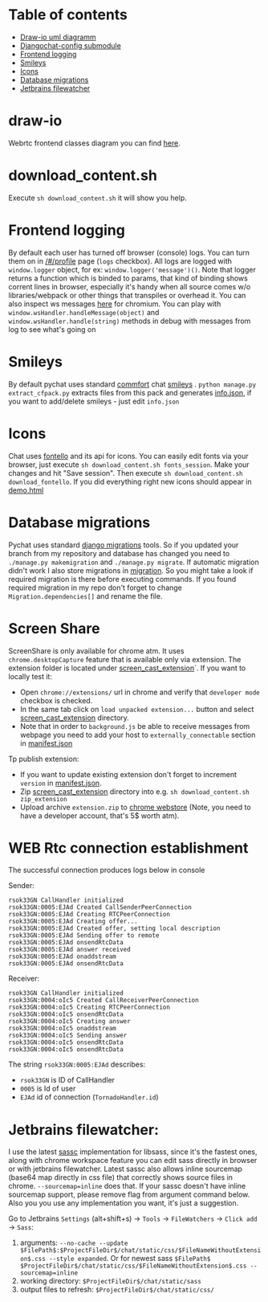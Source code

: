 Table of contents
=================
  * [Draw-io uml diagramm](#draw-io)
  * [Djangochat-config submodule](#djangochat-config)
  * [Frontend logging](#frontend-logging)
  * [Smileys](#smileys)
  * [Icons](#icons)
  * [Database migrations](#database-migrations)
  * [Jetbrains filewatcher](#jetbrains-filewatcher)

draw-io
=======
Webrtc frontend classes diagram you can find [here](https://www.draw.io/?lightbox=1&highlight=0000ff&edit=_blank&layers=1&nav=1&title=draw.io-uml_diagram.xml#Uhttps%3A%2F%2Fraw.githubusercontent.com%2FDeathangel908%2Fdjangochat%2Fmaster%2Fdraw.io-uml_diagram.xml).

download_content.sh
===================
Execute `sh download_content.sh` it will show you help.


Frontend logging
=================
By default each user has turned off browser (console) logs. You can turn them on in [/#/profile](https://localhost:8000/#/profile) page (`logs` checkbox). All logs are logged with `window.logger` object, for ex: `window.logger('message')()`. Note that logger returns a function which is binded to params, that kind of binding shows corrent lines in browser, especially it's handy when all source comes w/o libraries/webpack or other things that transpiles or overhead it. You can also inspect ws messages [here](ws_messages.jpeg) for chromium. You can play with `window.wsHandler.handleMessage(object)` and `window.wsHandler.handle(string)` methods in debug with messages from log to see what's going on

Smileys
=======
By default pychat uses standard  [commfort](http://www.commfort.com/en/) chat  [smileys](DefaultSmilies.cfpack) . `python manage.py extract_cfpack.py` extracts files from this pack and generates [info.json](chat/static/smileys/info.json), if you want to add/delete smileys - just edit `info.json`

Icons
=====
Chat uses [fontello](fontello.com) and its api for icons. You can easily edit fonts via your browser, just execute `sh download_content.sh fonts_session`. Make your changes and hit "Save session". Then execute `sh download_content.sh download_fontello`. If you did everything right new icons should appear in [demo.html](https://127.0.0.1:8000/static/demo.html)

Database migrations
===================
Pychat uses standard [django migrations](https://docs.djangoproject.com/en/1.11/topics/migrations/) tools. So if you updated your branch from my repository and database has changed you need to `./manage.py makemigration` and  `./manage.py migrate`. If automatic migration didn't work I also store migrations in [migration](migrations).  So you might take a look if required migration is there before executing commands. If you found required migration in my repo don't forget to change `Migration.dependencies[]` and rename the file.

Screen Share
============
ScreenShare is only available for chrome atm. It uses `chrome.desktopCapture` feature that is available only via extension. The extension folder is located under [screen_cast_extension](screen_cast_extension)`.
If you want to locally test it:

 - Open `chrome://extensions/` url in chrome and verify that `developer mode` checkbox is checked.
 - In the same tab click on `load unpacked extension...` button and select [screen_cast_extension](screen_cast_extension) directory.
 - Note that in order to `background.js` be able to receive messages from webpage you need to add your host to `externally_connectable` section in  [manifest.json](screen_cast_extension/manifest.json)

Tp publish extension:
 - If you want to update existing extension don't forget to increment `version` in [manifest.json](package/manifest.json).
 - Zip [screen_cast_extension](screen_cast_extension) directory into e.g. `sh download_content.sh zip_extension`
 - Upload archive `extension.zip` to [chrome webstore](https://chrome.google.com/webstore/developer/dashboard) (Note, you need to have a developer account, that's 5$ worth atm).

WEB Rtc connection establishment
===============================
The successful connection produces logs below in console

Sender:
```
rsok33GN CallHandler initialized
rsok33GN:0005:EJAd Created CallSenderPeerConnection
rsok33GN:0005:EJAd Creating RTCPeerConnection
rsok33GN:0005:EJAd Creating offer...
rsok33GN:0005:EJAd Created offer, setting local description
rsok33GN:0005:EJAd Sending offer to remote
rsok33GN:0005:EJAd onsendRtcData
rsok33GN:0005:EJAd answer received
rsok33GN:0005:EJAd onaddstream
rsok33GN:0005:EJAd onsendRtcData
```

Receiver:
```
rsok33GN CallHandler initialized
rsok33GN:0004:oIc5 Created CallReceiverPeerConnection
rsok33GN:0004:oIc5 Creating RTCPeerConnection
rsok33GN:0004:oIc5 onsendRtcData
rsok33GN:0004:oIc5 Creating answer
rsok33GN:0004:oIc5 onaddstream
rsok33GN:0004:oIc5 Sending answer
rsok33GN:0004:oIc5 onsendRtcData
rsok33GN:0004:oIc5 onsendRtcData
```

The string `rsok33GN:0005:EJAd` describes:
 - `rsok33GN` is ID of CallHandler
 - `0005` is Id of user
 - `EJAd` id of connection (`TornadoHandler.id`)

Jetbrains filewatcher:
======================
I use the latest [sassc](https://github.com/sass/sassc) implementation for libsass, since it's the fastest ones, along with chrome workspace feature you can edit sass directly in browser or with jetbrains filewatcher. Latest sassc also allows inline sourcemap (base64 map directly in css file) that correctly shows source files in chrome. `--sourcemap=inline` does that. If your sassc doesn't have inline sourcemap support, please remove flag from argument command below. Also you you use any implementation you want, it's just a suggestion.

Go to Jetbrains `Settings` (alt+shift+s) -> `Tools` -> `FileWatchers` -> `Click add` -> `Sass`:

 1. arguments: `--no-cache --update $FilePath$:$ProjectFileDir$/chat/static/css/$FileNameWithoutExtension$.css --style expanded`. Or for newest sass `$FilePath$ $ProjectFileDir$/chat/static/css/$FileNameWithoutExtension$.css --sourcemap=inline`
 2. working directory: `$ProjectFileDir$/chat/static/sass`
 3. output files to refresh: `$ProjectFileDir$/chat/static/css/`